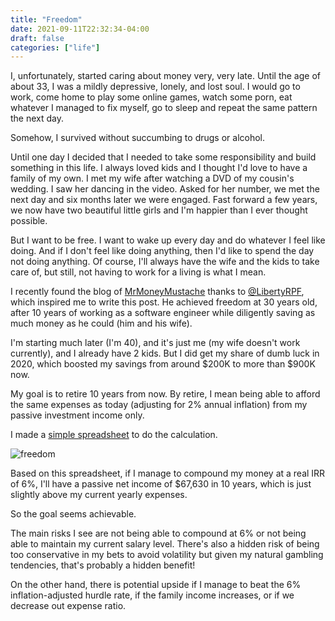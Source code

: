 ```yaml
---
title: "Freedom"
date: 2021-09-11T22:32:34-04:00
draft: false
categories: ["life"]
---
```


I, unfortunately, started caring about money very, very late. Until the age of about 33, I was a mildly depressive, lonely, and lost soul. I would go to work, come home to play some online games, watch some porn, eat whatever I managed to fix myself, go to sleep and repeat the same pattern the next day.

Somehow, I survived without succumbing to drugs or alcohol. 

Until one day I decided that I needed to take some responsibility and build something in this life. I always loved kids and I thought I'd love to have a family of my own. I met my wife after watching a DVD of my cousin's wedding. I saw her dancing in the video. Asked for her number, we met the next day and six months later we were engaged. Fast forward a few years, we now have two beautiful little girls and I'm happier than I ever thought possible.

But I want to be free. I want to wake up every day and do whatever I feel like doing. And if I don't feel like doing anything, then I'd like to spend the day not doing anything. Of course, I'll always have the wife and the kids to take care of, but still, not having to work for a living is what I mean.

I recently found the blog of [MrMoneyMustache](https://www.mrmoneymustache.com/) thanks to [@LibertyRPF](https://twitter.com/LibertyRPF), which inspired me to write this post. He achieved freedom at 30 years old, after 10 years of working as a software engineer while diligently saving as much money as he could (him and his wife).

I'm starting much later (I'm 40), and it's just me (my wife doesn't work currently), and I already have 2 kids. But I did get my share of dumb luck in 2020, which boosted my savings from around $200K to more than $900K now.

My goal is to retire 10 years from now. By retire, I mean being able to afford the same expenses as today (adjusting for 2% annual inflation) from my passive investment income only.

I made a [simple spreadsheet](https://docs.google.com/spreadsheets/d/16kqaywKaysYlm5DdLk_dpDJ71moQtbqu/edit?usp=sharing&ouid=116309796777863581135&rtpof=true&sd=true) to do the calculation. 

![freedom](/images/freedom.png)

Based on this spreadsheet, if I manage to compound my money at a real IRR of 6%, I'll have a passive net income of $67,630 in 10 years, which is just slightly above my current yearly expenses.

So the goal seems achievable. 

The main risks I see are not being able to compound at 6% or not being able to maintain my current salary level. There's also a hidden risk of being too conservative in my bets to avoid volatility but given my natural gambling tendencies, that's probably a hidden benefit!

On the other hand, there is potential upside if I manage to beat the 6% inflation-adjusted hurdle rate, if the family income increases, or if we decrease out expense ratio.